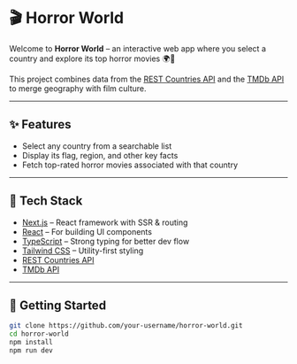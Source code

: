 # 🎬 Horror World

Welcome to **Horror World** – an interactive web app where you select a country and explore its top horror movies 🌍🔪

This project combines data from the [REST Countries API](https://restcountries.com) and the [TMDb API](https://www.themoviedb.org/) to merge geography with film culture.

---

## ✨ Features

- Select any country from a searchable list
- Display its flag, region, and other key facts
- Fetch top-rated horror movies associated with that country

---

## 🔧 Tech Stack

- [Next.js](https://nextjs.org/) – React framework with SSR & routing
- [React](https://reactjs.org/) – For building UI components
- [TypeScript](https://www.typescriptlang.org/) – Strong typing for better dev flow
- [Tailwind CSS](https://tailwindcss.com/) – Utility-first styling
- [REST Countries API](https://restcountries.com)
- [TMDb API](https://www.themoviedb.org/)

---

## 🚀 Getting Started

```bash
git clone https://github.com/your-username/horror-world.git
cd horror-world
npm install
npm run dev
